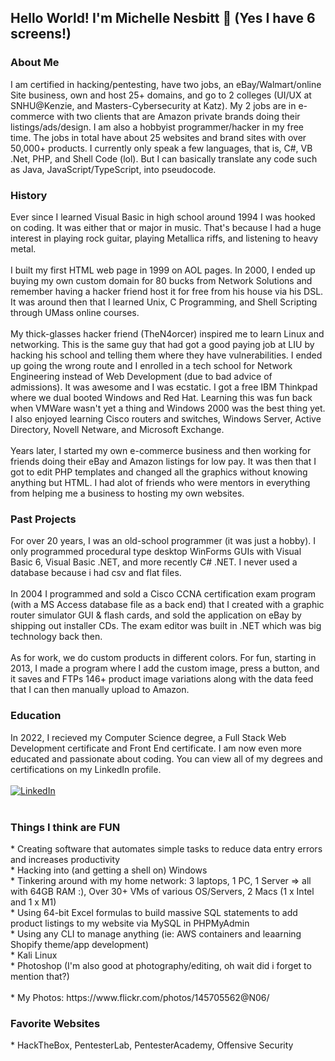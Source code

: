 <h2 dir="auto">
<a id="user-content-hello-there-im-michelle-nesbitt-" class="anchor" aria-hidden="true" href="#hello-there-im-michelle-nesbitt-">
</a>Hello World! I'm Michelle Nesbitt <g-emoji class="g-emoji" alias="wave" fallback-src="https://github.githubassets.com/images/icons/emoji/unicode/1f44b.png">👋</g-emoji> (Yes I have 6 screens!)
</h2>

<h3>About Me</h3>
I am certified in hacking/pentesting, have two jobs, an eBay/Walmart/online Site business, own and host 25+ domains, and go to 2 colleges (UI/UX at SNHU@Kenzie, and Masters-Cybersecurity at Katz). My 2 jobs are in e-commerce with two clients that are Amazon private brands doing their listings/ads/design. I am also a hobbyist programmer/hacker in my free time. The jobs in total have about 25 websites and brand sites with over 50,000+ products. I currently only speak a few languages, that is, C#, VB .Net, PHP, and Shell Code (lol). But I can basically translate any code such as Java, JavaScript/TypeScript, into pseudocode.
  
<h3>History</h3>
<p>Ever since I learned Visual Basic in high school around 1994 I was hooked on coding. It was either that or major in music. That's because I had a huge interest in playing rock guitar, playing Metallica riffs, and listening to heavy metal. 
<br><br>
I built my first HTML web page in 1999 on AOL pages. In 2000, I ended up buying my own custom domain for 80 bucks from Network Solutions and remember having a hacker friend host it for free from his house via his DSL. It was around then that I learned Unix, C Programming, and Shell Scripting through UMass online courses.  
<br><br>
My thick-glasses hacker friend (TheN4orcer) inspired me to learn Linux and networking. This is the same guy that had got a good paying job at LIU by hacking his school and telling them where they have vulnerabilities. I ended up going the wrong route and I enrolled in a tech school for Network Engineering instead of Web Development (due to bad advice of admissions). It was awesome and I was ecstatic. I got a free IBM Thinkpad where we dual booted Windows and Red Hat. Learning this was fun back when VMWare wasn't yet a thing and Windows 2000 was the best thing yet. I also enjoyed learning Cisco routers and switches, Windows Server, Active Directory, Novell Netware, and Microsoft Exchange.
<br><br>
Years later, I started my own e-commerce business and then working for friends doing their eBay and Amazon listings for low pay. It was then that I got to edit PHP templates and changed all the graphics without knowing anything but HTML. I had alot of friends who were mentors in everything from helping me a business to hosting my own websites.
<h3>Past Projects</h3>
For over 20 years, I was an old-school programmer (it was just a hobby). I only programmed procedural type desktop WinForms GUIs with Visual Basic 6, Visual Basic .NET, and more recently C# .NET. I never used a database because i had csv and flat files.
<br><br>
In 2004 I programmed and sold a Cisco CCNA certification exam program (with a MS Access database file as a back end) that I created with a graphic router simulator GUI & flash cards, and sold the application on eBay by shipping out installer CDs. The exam editor was built in .NET which was big technology back then.
<br><br>
As for work, we do custom products in different colors. For fun, starting in 2013, I made a program where I add the custom image, press a button, and it saves and FTPs 146+ product image variations along with the data feed that I can then manually upload to Amazon.

<h3>Education</h3>
In 2022, I recieved my Computer Science degree, a Full Stack Web Development certificate and Front End certificate. I am now even more educated and passionate about coding. You can view all of my degrees and certifications on my LinkedIn profile.
<br><br>
<a href="https://www.linkedin.com/in/m1-sh3ll/" rel="nofollow">
<img src="https://camo.githubusercontent.com/a80d00f23720d0bc9f55481cfcd77ab79e141606829cf16ec43f8cacc7741e46/68747470733a2f2f696d672e736869656c64732e696f2f62616467652f4c696e6b6564496e2d3030373742353f7374796c653d666f722d7468652d6261646765266c6f676f3d6c696e6b6564696e266c6f676f436f6c6f723d7768697465" alt="LinkedIn" data-canonical-src="https://img.shields.io/badge/LinkedIn-0077B5?style=for-the-badge&amp;logo=linkedin&amp;logoColor=white" style="max-width: 100%;">
</a>
<br><br>
<h3>Things I think are FUN</h3>
* Creating software that automates simple tasks to reduce data entry errors and increases productivity<br>
* Hacking into (and getting a shell on) Windows<br>
* Tinkering around with my home network: 3 laptops, 1 PC, 1 Server => all with 64GB RAM :), Over 30+ VMs of various OS/Servers, 2 Macs (1 x Intel and 1 x M1)<br>
* Using 64-bit Excel formulas to build massive SQL statements to add product listings to my website via MySQL in PHPMyAdmin<br>
* Using any CLI to manage anything (ie: AWS containers and leaarning Shopify theme/app development)<br>
* Kali Linux<br>
* Photoshop (I'm also good at photography/editing, oh wait did i forget to mention that?) <br><br>
* My Photos: https://www.flickr.com/photos/145705562@N06/

<h3>Favorite Websites</h3>
* HackTheBox, PentesterLab, PentesterAcademy, Offensive Security
  
